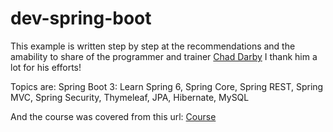 # dev-spring-boot
This example is written step by step at the recommendations and the amability to share of the programmer and trainer [Chad Darby](https://ibm-learning.udemy.com/user/chaddarby2/)
I thank him a lot for his efforts!

Topics are:
Spring Boot 3: Learn Spring 6, Spring Core, Spring REST, Spring MVC, Spring Security, Thymeleaf, JPA, Hibernate, MySQL

And the course was covered from this url: [Course](https://ibm-learning.udemy.com/course/spring-hibernate-tutorial/learn/lecture/36828980#overview)
